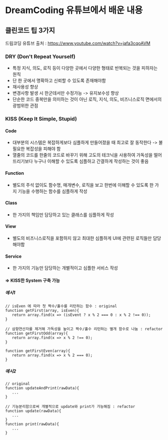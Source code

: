 # DreamCoding 유튜브에서 배운 내용

## 클린코드 팁 3가지

드림코딩 유튜브 출처 : https://www.youtube.com/watch?v=jafa3cqoAVM

### DRY (Don't Repeat Yourself)
* 특정 지식, 의도, 로직 등이 다양한 곳에서 다양한 형태로 반복되는 것을 피하자는 원칙
* 단 한 곳에서 명확하고 신뢰할 수 있도록 존재해야함
* 재사용성 향상
* 변경사항 발생 시 한군데서만 수정가능 -> 유지보수성 향상
* 단순한 코드 중복만을 의미하는 것이 아닌 로직, 지식, 의도, 비즈니스로직 면에서의 광범위한 관점

### KISS (Keep It Simple, Stupid)

#### Code
* 대부분의 시스템은 복잡하게보다 심플하게 만들어졌을 때 최고로 잘 동작한다 -> 불필요한 복잡성을 피해야 함
* 열줄의 코드를 한줄의 코드로 바꾸기 위해 고도의 테크닉을 사용하여 가독성을 떨어뜨리기보다 누구나 이해할 수 있도록 심플하고 간결하게 작성하는 것이 좋음

#### Function
* 별도의 주석 없이도 함수명, 매개변수, 로직을 보고 한번에 이해할 수 있도록 한 가지 기능을 수행하는 함수를 심플하게 작성

#### Class
* 한 가지의 책임만 담당하고 있는 클래스를 심플하게 작성

#### View
* 별도의 비즈니스로직을 포함하지 않고 최대한 심플하게 UI에 관련된 로직들만 담당해야함

#### Service
* 한 가지의 기능만 담당하는 개별적이고 심플한 서비스 작성

#### => KISS한 System 구축 가능


##### 예시1
```
// isEven 에 따라 첫 짝수/홀수를 리턴하는 함수 : original
function getFirst(array, isEven){
   return array.find(x => (isEvent ? x % 2 === 0 : x % 2 !== 0));
}

// 삼항연산자를 제거해 가독성을 높이고 짝수/홀수 리턴하는 별개 함수로 나눔 : refactor
function getFirstOdd(array){
   return array.find(x => x % 2 !== 0);
}

function getFirstEven(array){
   return array.find(x => x % 2 === 0);
}
```

##### 예시2
```
// original
function updateAndPrint(rawData){
   ...
}

// 기능분리함으로써 개별적으로 update와 print가 가능해짐 : refactor
function update(rawData){
   ...
}
function print(rawData){
   ...
}
```
